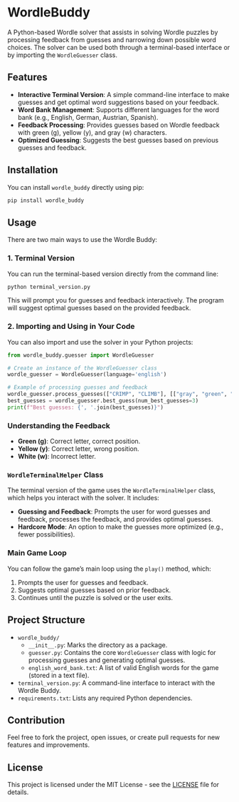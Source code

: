 # WordleBuddy

A Python-based Wordle solver that assists in solving Wordle puzzles by processing feedback from guesses and narrowing down possible word choices. The solver can be used both through a terminal-based interface or by importing the `WordleGuesser` class.

## Features

- **Interactive Terminal Version**: A simple command-line interface to make guesses and get optimal word suggestions based on your feedback.
- **Word Bank Management**: Supports different languages for the word bank (e.g., English, German, Austrian, Spanish).
- **Feedback Processing**: Provides guesses based on Wordle feedback with green (g), yellow (y), and gray (w) characters.
- **Optimized Guessing**: Suggests the best guesses based on previous guesses and feedback.

## Installation

You can install `wordle_buddy` directly using pip:

```bash
pip install wordle_buddy
```

## Usage

There are two main ways to use the Wordle Buddy:

### 1. Terminal Version

You can run the terminal-based version directly from the command line:

```bash
python terminal_version.py
```

This will prompt you for guesses and feedback interactively. The program will suggest optimal guesses based on the provided feedback.

### 2. Importing and Using in Your Code

You can also import and use the solver in your Python projects:

```python
from wordle_buddy.guesser import WordleGuesser

# Create an instance of the WordleGuesser class
wordle_guesser = WordleGuesser(language='english')

# Example of processing guesses and feedback
wordle_guesser.process_guesses(["CRIMP", "CLIMB"], [["gray", "green", "green", "gray", "yellow"], ["gray", "gray", "green", "gray", "gray"]])
best_guesses = wordle_guesser.best_guess(num_best_guesses=3)
print(f"Best guesses: {', '.join(best_guesses)}")
```

### Understanding the Feedback

- **Green (g)**: Correct letter, correct position.
- **Yellow (y)**: Correct letter, wrong position.
- **White (w)**: Incorrect letter.

### `WordleTerminalHelper` Class

The terminal version of the game uses the `WordleTerminalHelper` class, which helps you interact with the solver. It includes:

- **Guessing and Feedback**: Prompts the user for word guesses and feedback, processes the feedback, and provides optimal guesses.
- **Hardcore Mode**: An option to make the guesses more optimized (e.g., fewer possibilities).
  
### Main Game Loop

You can follow the game’s main loop using the `play()` method, which:

1. Prompts the user for guesses and feedback.
2. Suggests optimal guesses based on prior feedback.
3. Continues until the puzzle is solved or the user exits.

## Project Structure

- `wordle_buddy/`
  - `__init__.py`: Marks the directory as a package.
  - `guesser.py`: Contains the core `WordleGuesser` class with logic for processing guesses and generating optimal guesses.
  - `english_word_bank.txt`: A list of valid English words for the game (stored in a text file).
- `terminal_version.py`: A command-line interface to interact with the Wordle Buddy.
- `requirements.txt`: Lists any required Python dependencies.

## Contribution

Feel free to fork the project, open issues, or create pull requests for new features and improvements.

## License

This project is licensed under the MIT License - see the [LICENSE](LICENSE) file for details.

